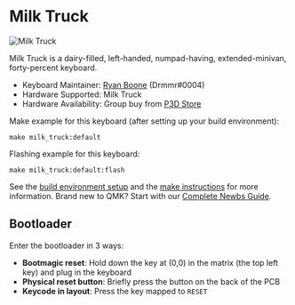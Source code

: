 # Milk Truck

![Milk Truck](https://imgur.com/NUmiTDS)

Milk Truck is a dairy-filled, left-handed, numpad-having, extended-minivan, forty-percent keyboard.

* Keyboard Maintainer: [Ryan Boone](https://github.com/rjboone) (Drmmr#0004)
* Hardware Supported: Milk Truck
* Hardware Availability: Group buy from [P3D Store](https://p3dstore.com)

Make example for this keyboard (after setting up your build environment):

    make milk_truck:default

Flashing example for this keyboard:

    make milk_truck:default:flash

See the [build environment setup](https://docs.qmk.fm/#/getting_started_build_tools) and the [make instructions](https://docs.qmk.fm/#/getting_started_make_guide) for more information. Brand new to QMK? Start with our [Complete Newbs Guide](https://docs.qmk.fm/#/newbs).

## Bootloader

Enter the bootloader in 3 ways:

* **Bootmagic reset**: Hold down the key at (0,0) in the matrix (the top left key) and plug in the keyboard
* **Physical reset button**: Briefly press the button on the back of the PCB
* **Keycode in layout**: Press the key mapped to `RESET`
